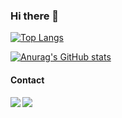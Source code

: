 ### Hi there 👋

[![Top Langs](https://github-readme-stats.vercel.app/api/top-langs/?username=oskar-mikael&theme=github_dark)](https://github.com/anuraghazra/github-readme-stats)

[![Anurag's GitHub stats](https://github-readme-stats.vercel.app/api?username=oskar-mikael&theme=github_dark)](https://github.com/anuraghazra/github-readme-stats)

#### Contact
<a href="https://www.linkedin.com/in/oskar-bostr%C3%B6m-6462b81b5/"><img align="left" src="https://img.shields.io/badge/LinkedIn-0A66C2?&style=for-the-badge&logo=LinkedIn&logoColor=white" /></a>
<a href="mailto:oskar.m.bostrom@gmail.com"><img align="left" src="https://img.shields.io/badge/Email-EA4335?&style=for-the-badge&logo=Gmail&logoColor=white" /></a>
